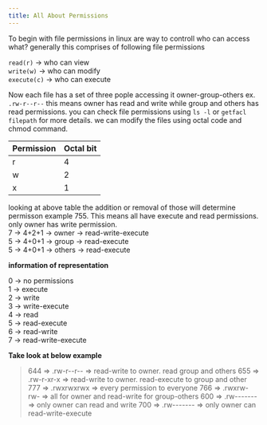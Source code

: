 ```yaml
---
title: All About Permissions
---
```


To begin with file permissions in linux are way to controll who can access what? generally this comprises of following file permissions

`read(r)`    &rarr; who can view<br>
`write(w)`   &rarr; who can modify<br>
`execute(c)` &rarr; who can execute<br>

Now each file has a set of three pople accessing it owner-group-others ex. `.rw-r--r--` this means owner has read and write while group and others has read permissions.
you can check file permissions using `ls -l` or `getfacl filepath` for more details. we can modify the files using octal code and chmod command.

| Permission | Octal bit |
| -------------- | --------------- |
| r | 4 |
| w | 2 |
| x | 1 |

looking at above table the addition or removal of those will determine permisson example 755. This means all have execute and read permissions. only owner has write permission.<br>
7 &rarr; 4+2+1 &rarr; owner &rarr; read-write-execute<br>
5 &rarr; 4+0+1 &rarr; group &rarr; read-execute<br>
5 &rarr; 4+0+1 &rarr; others &rarr; read-execute<br>

**information of representation**

0 &rarr; no permissions<br>
1 &rarr; execute<br>
2 &rarr; write<br>
3 &rarr; write-execute<br>
4 &rarr; read<br>
5 &rarr; read-execute<br>
6 &rarr; read-write<br>
7 &rarr; read-write-execute<br>

**Take look at below example**
>644 => .rw-r--r-- => read-write to owner. read group and others
>655 => .rw-r-xr-x => read-write to owner. read-execute to group and other
>777 => .rwxrwxrwx => every permission to everyone
>766 => .rwxrw-rw- => all for owner and read-write for group-others
>600 => .rw------- => only owner can read and write
>700 => .rw------- => only owner can read-write-execute
